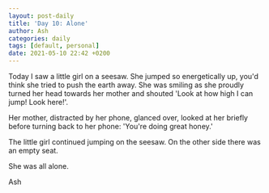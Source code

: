 ```yaml
---
layout: post-daily
title: 'Day 10: Alone'
author: Ash
categories: daily
tags: [default, personal]
date: 2021-05-10 22:42 +0200
---
```

Today I saw a little girl on a seesaw. She jumped so energetically up, you'd think she tried to push the earth away. She was smiling as she proudly turned her head towards her mother and shouted 'Look at how high I can jump! Look here!'.

Her mother, distracted by her phone, glanced over, looked at her briefly before turning back to her phone: 'You're doing great honey.'

The little girl continued jumping on the seesaw. On the other side there was an empty seat. 

She was all alone.

Ash
